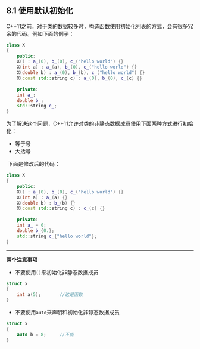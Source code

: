  

## 8.1 使用默认初始化

​	C++11之前，对于类的数据较多时，构造函数使用初始化列表的方式，会有很多冗余的代码。例如下面的例子：

```C++
class X
{
    public:
    X() : a_(0), b_(0), c_("hello world") {}
    X(int a) : a_(a), b_(0), c_("hello world") {}
    X(double b) : a_(0), b_(b), c_("hello world") {}
    X(const std::string c) : a_(0), b_(0), c_(c) {}
    
    private:
    int a_;
    double b_;
    std::string c_;
}
```

​	为了解决这个问题，C++11允许对类的非静态数据成员使用下面两种方式进行初始化：

* 等于号
* 大括号

​	下面是修改后的代码：

```C++
class X
{
    public:
    X() : a_(0), b_(0), c_("hello world") {}
    X(int a) : a_(a) {}
    X(double b) : b_(b) {}
    X(const std::string c) : c_(c) {}
    
    private:
    int a_ = 0;
    double b_{0.};
    std::string c_{"hello world"};
}
```

---

**两个注意事项**

* 不要使用`()`来初始化非静态数据成员

```C++
struct x
{
    int a(5);		//这是函数
}
```

* 不要使用`auto`来声明和初始化非静态数据成员

```C++
struct x
{
   	auto b = 8;		//不能
}
```

